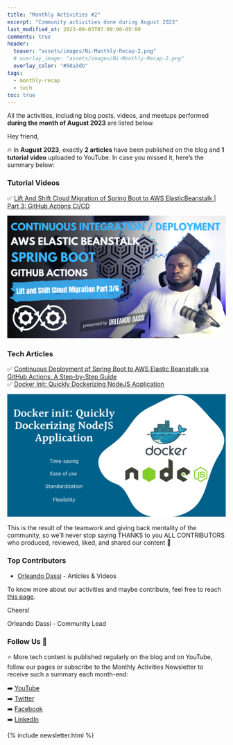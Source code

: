 ```yaml
---
title: "Monthly Activities #2"
excerpt: "Community activities done during August 2023"
last_modified_at: 2023-09-03T07:00:00-05:00
comments: true
header:
  teaser: "assets/images/Ni-Monthly-Recap-2.png"
  # overlay_image: "assets/images/Ni-Monthly-Recap-2.png"
  overlay_color: "#50a3db"
tags: 
  - monthly-recap
  - tech
toc: true
---
```


All the activities, including blog posts, videos, and meetups performed **during the month of August 2023** are listed below.

Hey friend,

🔥 In **August 2023**, exactly **2 articles** have been published on the blog and **1 tutorial video** uploaded to YouTube. In case you missed it, here’s the summary below:

### Tutorial Videos
✅ [Lift And Shift Cloud Migration of Spring Boot to AWS ElasticBeanstalk | Part 3: GitHub Actions CI/CD](https://youtu.be/TI84hpeiTZE) <br/>

[![GitHubActionsCICDImage](https://raw.githubusercontent.com/numerica-ideas/community/master/aws/springboot-migration-elasticbeanstalk/images/cicd-github-actions.png)](https://youtu.be/TI84hpeiTZE)

### Tech Articles
✅ [Continuous Deployment of Spring Boot to AWS Elastic Beanstalk via GitHub Actions: A Step-by-Step Guide](https://blog.numericaideas.com/cd-springboot-aws-eb-github-actions) <br/>
✅ [Docker Init: Quickly Dockerizing NodeJS Application](https://blog.numericaideas.com/quickly-dockerizing-nodejs) <br/>

[![DockerizeNodeJS](https://raw.githubusercontent.com/numerica-ideas/community/master/docker/quickly-dockerizing-nodejs/images/quickly-dockerizing-nodejs.png)](https://blog.numericaideas.com/quickly-dockerizing-nodejs)

This is the result of the teamwork and giving back mentality of the community, so we’ll never stop saying THANKS to you ALL CONTRIBUTORS who produced, reviewed, liked, and shared our content 🚀

### Top Contributors
- [Orleando Dassi](https://blog.numericaideas.com/author/dassiorleando) - Articles & Videos

To know more about our activities and maybe contribute, feel free to reach [this page](https://github.com/numerica-ideas/community#contribute).

Cheers!

Orleando Dassi - Community Lead

### Follow Us 👥
⭐ More tech content is published regularly on the blog and on YouTube, follow our pages or subscribe to the Monthly Activities Newsletter to receive such a summary each month-end:

➡️ [YouTube](https://www.youtube.com/@numericaideas/channels?sub_confirmation=1) <br/>
➡️ [Twitter](https://twitter.com/numericaideas) <br/>
➡️ [Facebook](https://facebook.com/numericaideas) <br/>
➡️ [LinkedIn](https://www.linkedin.com/company/numericaideas) <br/>

{% include newsletter.html %}
